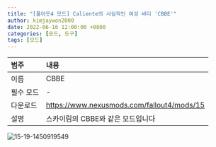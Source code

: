 ```yaml
---
title: "[폴아웃4 모드] Caliente의 사실적인 여성 바디 'CBBE'"
author: kimjaywon2000
date: 2022-06-16 12:00:00 +0800
categories: [모드, 도구]
tags: [모드]
---
```


| 범주             | 내용            |
|:----------------|:---------------|
| 이름             | CBBE  |
| 필수 모드         | -           |
| 다운로드          | <https://www.nexusmods.com/fallout4/mods/15> |
| 설명             | 스카이림의 CBBE와 같은 모드입니다  |

![15-19-1450919549](https://user-images.githubusercontent.com/76558033/174067298-cb9dd6c0-d698-4b3e-b729-0ed75693b849.jpg)
